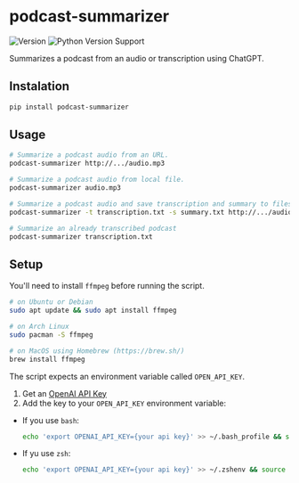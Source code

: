 # podcast-summarizer
![Version](https://img.shields.io/pypi/v/podcast-summarizer)
![Python Version Support](https://img.shields.io/pypi/pyversions/podcast-summarizer)

Summarizes a podcast from an audio or transcription using ChatGPT.

## Instalation
```bash
pip install podcast-summarizer
```

## Usage
```bash
# Summarize a podcast audio from an URL.
podcast-summarizer http://.../audio.mp3

# Summarize a podcast audio from local file.
podcast-summarizer audio.mp3

# Summarize a podcast audio and save transcription and summary to files.
podcast-summarizer -t transcription.txt -s summary.txt http://.../audio.mp3

# Summarize an already transcribed podcast
podcast-summarizer transcription.txt
```

## Setup
You'll need to install `ffmpeg` before running the script.

```bash
# on Ubuntu or Debian
sudo apt update && sudo apt install ffmpeg

# on Arch Linux
sudo pacman -S ffmpeg

# on MacOS using Homebrew (https://brew.sh/)
brew install ffmpeg
```

The script expects an environment variable called `OPEN_API_KEY`.

1. Get an [OpenAI API Key](https://github.com/Significant-Gravitas/Auto-GPT#:~:text=Get%20an%20OpenAI-,API%20Key,-Download%20the%20latest)
2. Add the key to your `OPEN_API_KEY` environment variable:
  - If you use `bash`:
    ```bash
    echo 'export OPENAI_API_KEY={your api key}' >> ~/.bash_profile && source ~/.bash_profile
    ```
  - If yu use `zsh`:
    ```bash
    echo 'export OPENAI_API_KEY={your api key}' >> ~/.zshenv && source ~/.zshenv
    ```
